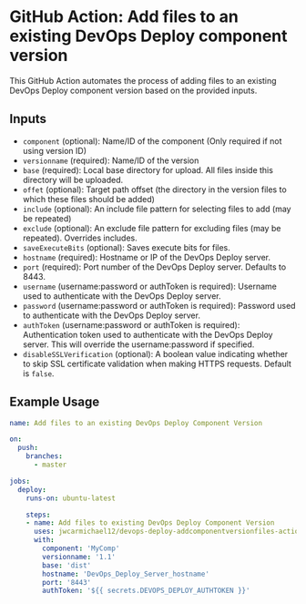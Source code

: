 # GitHub Action: Add files to an existing DevOps Deploy component version

This GitHub Action automates the process of adding files to an existing DevOps Deploy component version based on the provided inputs.

## Inputs

* `component` (optional): Name/ID of the component (Only required if not using version ID)
* `versionname` (required): Name/ID of the version
* `base` (required): Local base directory for upload.  All files inside this directory will be uploaded.
* `offet` (optional): Target path offset (the directory in the version files to which these files should be added)
* `include` (optional):  An include file pattern for selecting files to add (may be repeated)
* `exclude` (optional): An exclude file pattern for excluding files (may be repeated). Overrides includes.
* `saveExecuteBits` (optional): Saves execute bits for files. 
* `hostname` (required): Hostname or IP of the DevOps Deploy server.
* `port` (required): Port number of the DevOps Deploy server. Defaults to 8443.
* `username` (username:password or authToken is required): Username used to authenticate with the DevOps Deploy server.
* `password` (username:password or authToken is required): Password used to authenticate with the DevOps Deploy server.
* `authToken` (username:password or authToken is required): Authentication token used to authenticate with the DevOps Deploy server.  This will override the username:password if specified.
* `disableSSLVerification` (optional): A boolean value indicating whether to skip SSL certificate validation when making HTTPS requests. Default is `false`.

## Example Usage

```yaml
name: Add files to an existing DevOps Deploy Component Version

on:
  push:
    branches:
      - master

jobs:
  deploy:
    runs-on: ubuntu-latest

    steps:
    - name: Add files to existing DevOps Deploy Component Version
      uses: jwcarmichael12/devops-deploy-addcomponentversionfiles-action@v1.0
      with:
        component: 'MyComp'
        versionname: '1.1'
        base: 'dist'
        hostname: 'DevOps_Deploy_Server_hostname'
        port: '8443'
        authToken: '${{ secrets.DEVOPS_DEPLOY_AUTHTOKEN }}'
```
